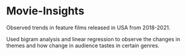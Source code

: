 # Movie-Insights

Observed trends in feature films released in USA from 2018-2021.

Used bigram analysis and linear regression to observe the changes in themes and how change in audience tastes in certain genres.
